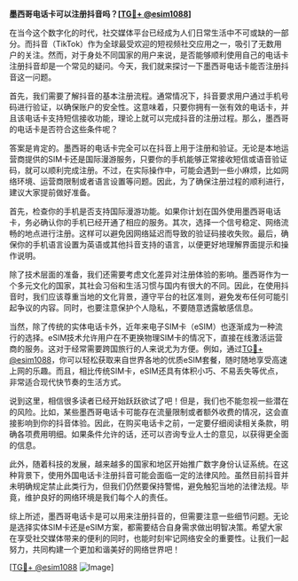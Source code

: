 **墨西哥电话卡可以注册抖音吗？[[TG💪+ @esim1088](https://t.me/s/esim1088)]**

在当今这个数字化的时代，社交媒体平台已经成为人们日常生活中不可或缺的一部分。而抖音（TikTok）作为全球最受欢迎的短视频社交应用之一，吸引了无数用户的关注。然而，对于身处不同国家的用户来说，是否能够顺利使用自己的电话卡注册抖音却是一个常见的疑问。今天，我们就来探讨一下墨西哥电话卡能否注册抖音这一问题。

首先，我们需要了解抖音的基本注册流程。通常情况下，抖音要求用户通过手机号码进行验证，以确保账户的安全性。这意味着，只要你拥有一张有效的电话卡，并且该电话卡支持短信接收功能，理论上就可以完成抖音的注册过程。那么，墨西哥的电话卡是否符合这些条件呢？

答案是肯定的。墨西哥的电话卡完全可以在抖音上用于注册和验证。无论是本地运营商提供的SIM卡还是国际漫游服务，只要你的手机能够正常接收短信或语音验证码，就可以顺利完成注册。不过，在实际操作中，可能会遇到一些小麻烦，比如网络环境、运营商限制或者语言设置等问题。因此，为了确保注册过程的顺利进行，建议大家提前做好准备。

首先，检查你的手机是否支持国际漫游功能。如果你计划在国外使用墨西哥电话卡，务必确认你的手机已经开通了相应的服务。其次，选择一个信号稳定、网络流畅的地点进行注册。这样可以避免因网络延迟而导致的验证码接收失败。最后，确保你的手机语言设置为英语或其他抖音支持的语言，以便更好地理解界面提示和操作说明。

除了技术层面的准备，我们还需要考虑文化差异对注册体验的影响。墨西哥作为一个多元文化的国家，其社会习俗和生活习惯与国内有很大的不同。因此，在使用抖音时，我们应该尊重当地的文化背景，遵守平台的社区准则，避免发布任何可能引起争议的内容。同时，也要注意保护个人隐私，不要随意透露敏感信息。

当然，除了传统的实体电话卡外，近年来电子SIM卡（eSIM）也逐渐成为一种流行的选择。eSIM技术允许用户在不更换物理SIM卡的情况下，直接在线激活运营商的服务。这对于经常需要跨国旅行的人来说尤为方便。例如，通过[TG💪+ @esim1088](https://t.me/s/esim1088)，你可以轻松获取来自世界各地的优质eSIM套餐，随时随地享受高速上网的乐趣。而且，相比传统SIM卡，eSIM还具有体积小巧、不易丢失等优点，非常适合现代快节奏的生活方式。

说到这里，相信很多读者已经开始跃跃欲试了吧！但是，我们也不能忽视一些潜在的风险。比如，某些墨西哥电话卡可能存在流量限制或者额外收费的情况，这会直接影响到你的抖音体验。因此，在购买电话卡之前，一定要仔细阅读相关条款，明确各项费用明细。如果条件允许的话，还可以咨询专业人士的意见，以获得更全面的信息。

此外，随着科技的发展，越来越多的国家和地区开始推广数字身份认证系统。在这种背景下，使用外国电话卡注册抖音可能会面临一定的法律风险。虽然目前抖音并未明确规定禁止此类行为，但我们仍然要保持警惕，避免触犯当地的法律法规。毕竟，维护良好的网络环境是我们每个人的责任。

综上所述，墨西哥电话卡是可以用来注册抖音的，但需要注意一些细节问题。无论是选择实体SIM卡还是eSIM方案，都需要结合自身需求做出明智决策。希望大家在享受社交媒体带来的便利的同时，也能时刻牢记网络安全的重要性。让我们一起努力，共同构建一个更加和谐美好的网络世界吧！

[[TG💪+ @esim1088](https://t.me/s/esim1088) ![Image](https://i.postimg.cc/4NQfJmqS/Snipaste-2025-05-13-00-14-12.png)]